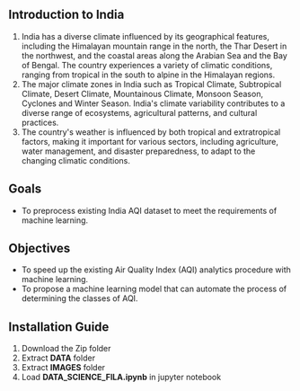 ## Introduction to India
<ol>
    <li>India has a diverse climate influenced by its geographical features, including the Himalayan mountain range in the north, the Thar Desert in the northwest, and the coastal areas along the Arabian Sea and the Bay of Bengal. The country experiences a variety of climatic conditions, ranging from tropical in the south to alpine in the Himalayan regions.</li>
    <li>The major climate zones in India such as Tropical Climate, Subtropical Climate, Desert Climate, Mountainous Climate, Monsoon Season, Cyclones and Winter Season. India's climate variability contributes to a diverse range of ecosystems, agricultural patterns, and cultural practices.</li>
    <li>The country's weather is influenced by both tropical and extratropical factors, making it important for various sectors, including agriculture, water management, and disaster preparedness, to adapt to the changing climatic conditions.</li>
</ol>

## Goals
<ul>
    <li>To preprocess existing India AQI dataset to meet the requirements of machine learning.</li>
</ul>

## Objectives
<ul>
    <li>To speed up the existing Air Quality Index (AQI) analytics procedure with machine learning.</li>
    <li>To propose a machine learning model that can automate the process of determining the classes of AQI.</li>
</ul>

## Installation Guide
<ol>
    <li>Download the Zip folder</li>
    <li>Extract <b>DATA</b> folder</li>
    <li>Extract <b>IMAGES</b> folder</li>
    <li>Load <b>DATA_SCIENCE_FILA.ipynb</b> in jupyter notebook</li>
</ol>
